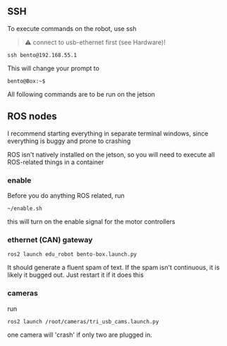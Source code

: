 ## SSH

To execute commands on the robot, use ssh
> :warning: connect to usb-ethernet first (see Hardware)!

```shell
ssh bento@192.168.55.1
```

This will change your prompt to

```console
bento@Box:~$
```

All following commands are to be run on the jetson

## ROS nodes

I recommend starting everything in separate terminal windows, since everything is buggy and prone to crashing

ROS isn't natively installed on the jetson, so you will need to execute all ROS-related things in a container

### enable

Before you do anything ROS related, run

```shell
~/enable.sh
```

this will turn on the enable signal for the motor controllers

### ethernet (CAN) gateway

```shell
ros2 launch edu_robot bento-box.launch.py
```
It should generate a fluent spam of text.
If the spam isn't continuous, it is likely it bugged out.
Just restart it if it does this

### cameras

run
```shell
ros2 launch /root/cameras/tri_usb_cams.launch.py
```
one camera will 'crash' if only two are plugged in.